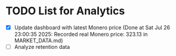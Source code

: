 # TODO List for Analytics

- [x] Update dashboard with latest Monero price  (Done at Sat Jul 26 23:00:35 2025: Recorded real Monero price: 323.13 in MARKET_DATA.md)
- [ ] Analyze retention data